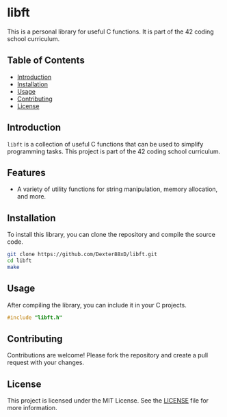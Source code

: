 # libft

This is a personal library for useful C functions. It is part of the 42 coding school curriculum.

## Table of Contents

- [Introduction](#introduction)
- [Installation](#installation)
- [Usage](#usage)
- [Contributing](#contributing)
- [License](#license)

## Introduction

`libft` is a collection of useful C functions that can be used to simplify programming tasks. This project is part of the 42 coding school curriculum.

## Features

- A variety of utility functions for string manipulation, memory allocation, and more.

## Installation

To install this library, you can clone the repository and compile the source code.

```sh
git clone https://github.com/Dexter88xD/libft.git
cd libft
make
```

## Usage

After compiling the library, you can include it in your C projects.

```c
#include "libft.h"
```

## Contributing

Contributions are welcome! Please fork the repository and create a pull request with your changes.

## License

This project is licensed under the MIT License. See the [LICENSE](LICENSE) file for more information.
